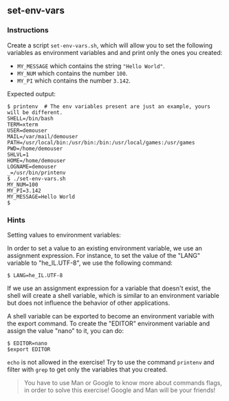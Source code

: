 ## set-env-vars

### Instructions

Create a script `set-env-vars.sh`, which will allow you to set the following variables as environment variables and and print only the ones you created:

- `MY_MESSAGE` which contains the string `"Hello World"`.
- `MY_NUM` which contains the number `100`.
- `MY_PI` which contains the number `3.142`.

Expected output:

```console
$ printenv  # The env variables present are just an example, yours will be different.
SHELL=/bin/bash
TERM=xterm
USER=demouser
MAIL=/var/mail/demouser
PATH=/usr/local/bin:/usr/bin:/bin:/usr/local/games:/usr/games
PWD=/home/demouser
SHLVL=1
HOME=/home/demouser
LOGNAME=demouser
_=/usr/bin/printenv
$ ./set-env-vars.sh
MY_NUM=100
MY_PI=3.142
MY_MESSAGE=Hello World
$
```

### Hints

Setting values to environment variables:

In order to set a value to an existing environment variable, we use an assignment expression. For instance, to set the value of the "LANG" variable to "he_IL.UTF-8", we use the following command:

```console
$ LANG=he_IL.UTF-8
```

If we use an assignment expression for a variable that doesn't exist, the shell will create a shell variable, which is similar to an environment variable but does not influence the behavior of other applications.

A shell variable can be exported to become an environment variable with the export command. To create the "EDITOR" environment variable and assign the value "nano" to it, you can do:

```console
$ EDITOR=nano
$export EDITOR
```

`echo` is not allowed in the exercise! Try to use the command `printenv` and filter with `grep` to get only the variables that you created.

> You have to use Man or Google to know more about commands flags, in order to solve this exercise!
> Google and Man will be your friends!
